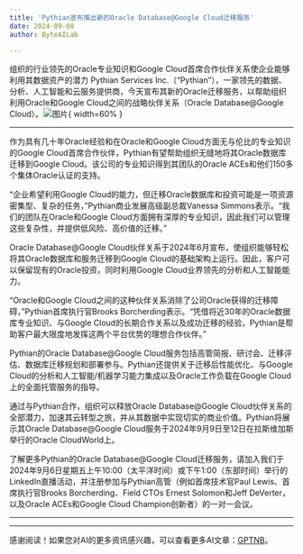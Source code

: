 ```yaml
---
title: 'Pythian宣布推出新的Oracle Database@Google Cloud迁移服务'
date: 2024-09-08
author: ByteAILab

---
```


组织的行业领先的Oracle专业知识和Google Cloud首席合作伙伴关系使企业能够利用其数据资产的潜力 Pythian Services Inc.（“Pythian”），一家领先的数据、分析、人工智能和云服务提供商，今天宣布其新的Oracle迁移服务，以帮助组织利用Oracle和Google Cloud之间的战略伙伴关系（Oracle Database@Google Cloud）。![图片](https://ai-techpark.com/wp-content/uploads/2024/09/Pythian-960x540.jpg){ width=60% }

---


作为具有几十年Oracle经验和在Oracle和Google Cloud方面无与伦比的专业知识的Google Cloud首席合作伙伴，Pythian有望帮助组织无缝地将其Oracle数据库迁移到Google Cloud。该公司的专业知识得到其团队的Oracle ACEs和他们150多个集体Oracle认证的支持。

“企业希望利用Google Cloud的能力，但迁移Oracle数据库和投资可能是一项资源密集型、复杂的任务，”Pythian商业发展高级副总裁Vanessa Simmons表示。“我们的团队在Oracle和Google Cloud方面拥有深厚的专业知识，因此我们可以管理这些复杂性，并提供低风险、高价值的迁移。”

Oracle Database@Google Cloud伙伴关系于2024年6月宣布，使组织能够轻松将其Oracle数据库和服务迁移到Google Cloud的基础架构上运行。因此，客户可以保留现有的Oracle投资，同时利用Google Cloud业界领先的分析和人工智能能力。

“Oracle和Google Cloud之间的这种伙伴关系消除了公司Oracle获得的迁移障碍，”Pythian首席执行官Brooks Borcherding表示。“凭借将近30年的Oracle数据库专业知识、与Google Cloud的长期合作关系以及成功迁移的经验，Pythian是帮助客户最大限度地发挥这两个平台优势的理想合作伙伴。”

Pythian的Oracle Database@Google Cloud服务包括高管简报、研讨会、迁移评估、数据库迁移规划和部署参与。Pythian还提供关于迁移后性能优化、与Google Cloud的分析和人工智能/机器学习能力集成以及Oracle工作负载在Google Cloud上的全面托管服务的指导。

通过与Pythian合作，组织可以释放Oracle Database@Google Cloud伙伴关系的全部潜力，加速其云转型之旅，并从其数据中实现切实的商业价值。Pythian将展示其Oracle Database@Google Cloud服务于2024年9月9日至12日在拉斯维加斯举行的Oracle CloudWorld上。

了解更多Pythian的Oracle Database@Google Cloud迁移服务，请加入我们于2024年9月6日星期五上午10:00（太平洋时间）或下午1:00（东部时间）举行的LinkedIn直播活动，并注册参加与Pythian高管（例如首席技术官Paul Lewis、首席执行官Brooks Borcherding、Field CTOs Ernest Solomon和Jeff DeVerter，以及Oracle ACEs和Google Cloud Champion创新者）的一对一会议。


---
---
感谢阅读！如果您对AI的更多资讯感兴趣，可以查看更多AI文章：[GPTNB](https://gptnb.com)。